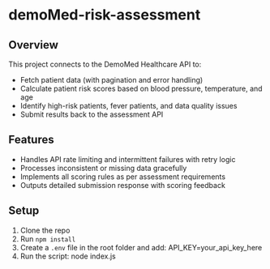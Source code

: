 # demoMed-risk-assessment

## Overview
This project connects to the DemoMed Healthcare API to:
- Fetch patient data (with pagination and error handling)
- Calculate patient risk scores based on blood pressure, temperature, and age
- Identify high-risk patients, fever patients, and data quality issues
- Submit results back to the assessment API

## Features
- Handles API rate limiting and intermittent failures with retry logic
- Processes inconsistent or missing data gracefully
- Implements all scoring rules as per assessment requirements
- Outputs detailed submission response with scoring feedback

## Setup
1. Clone the repo
2. Run `npm install`
3. Create a `.env` file in the root folder and add:
   API_KEY=your_api_key_here
4. Run the script:
   node index.js

